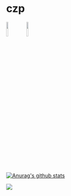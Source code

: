 # czp
<p>
<code><img width="10%" src=https://www.vectorlogo.zone/logos/python/python-ar21.svg></code>
<code><img width="10%" src=https://www.vectorlogo.zone/logos/golang/golang-ar21.svg></code>

</p>

[![Anurag's github stats](https://github-readme-stats.vercel.app/api?username=littleczp&theme=dark)](https://github.com/anuraghazra/github-readme-stats)

<a href="https://github.com/littleczp/MachineLearning">
  <img align="left" src="https://github-readme-stats.anuraghazra1.vercel.app/api/pin/?username=littleczp&repo=MachineLearning&title_color=fff&text_color=9f9f9f&bg_color=151515" />
</a>

